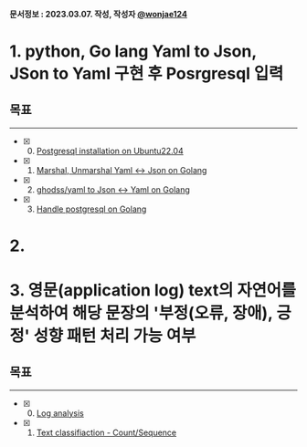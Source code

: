 #### 문서정보 : 2023.03.07. 작성, 작성자 [@wonjae124](https://github.com/wonjae124)

# 1. python, Go lang Yaml to Json, JSon to Yaml 구현 후 Posrgresql 입력
## 목표
--- 
- [x] 00. [Postgresql installation on Ubuntu22.04](https://github.com/wonjae124/Devops/blob/main/Aiops/Application/Chapter00.md) 
- [x] 01. [Marshal, Unmarshal Yaml <-> Json on Golang](https://github.com/wonjae124/Devops/blob/main/Aiops/Application/Chapter01.md)
- [x] 02. [ghodss/yaml to Json <-> Yaml on Golang](https://github.com/wonjae124/Devops/blob/main/Aiops/Application/Chapter02.md)
- [X] 03. [Handle postgresql on Golang](https://github.com/wonjae124/Devops/blob/main/Aiops/Application/Chapter03.md)


# 2. 


# 3. 영문(application log) text의 자연어를 분석하여 해당 문장의 '부정(오류, 장애), 긍정' 성향 패턴 처리 가능 여부
## 목표
---
- [x] 00. [Log analysis](https://github.com/wonjae124/Devops/blob/main/Aiops/ML_AI/Chapter00.md)
- [x] 01. [Text classifiaction - Count/Sequence](https://github.com/wonjae124/Devops/blob/main/Aiops/ML_AI/Chapter01.md)
